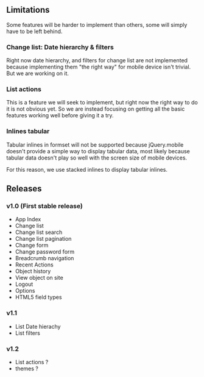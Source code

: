 ## Limitations ##

Some features will be harder to implement than others, some will simply have to be left behind.

### Change list: Date hierarchy & filters ###

Right now date hierarchy, and filters for change list are not implemented because implementing them "the right way" for mobile device isn't trivial. But we are working on it.

### List actions ###

This is a feature we will seek to implement, but right now the right way to do it is not obvious yet. So we are instead focusing on getting all the basic features working well before giving it a try.

### Inlines tabular ###

Tabular inlines in formset will not be supported because jQuery.mobile doesn't provide a simple way to display tabular data, most likely because tabular data doesn't play so well with the screen size of mobile devices.

For this reason, we use stacked inlines to display tabular inlines.

## Releases ##

### v1.0 (First stable release) ###

  * App Index
  * Change list
  * Change list search
  * Change list pagination
  * Change form
  * Change password form
  * Breadcrumb navigation
  * Recent Actions
  * Object history
  * View object on site
  * Logout
  * Options
  * HTML5 field types

### v1.1 ###

  * List Date hierachy
  * List filters

### v1.2 ###

  * List actions ?
  * themes ?
